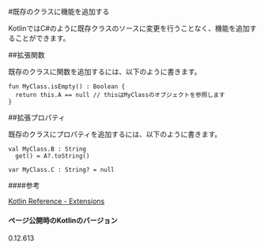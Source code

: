 #既存のクラスに機能を追加する

KotlinではC#のように既存クラスのソースに変更を行うことなく、機能を追加することができます。

##拡張関数

既存のクラスに関数を追加するには、以下のように書きます。

    fun MyClass.isEmpty() : Boolean {
      return this.A == null // thisはMyClassのオブジェクトを参照します
    }

##拡張プロパティ

既存のクラスにプロパティを追加するには、以下のように書きます。

    val MyClass.B : String
      get() = A?.toString()

    var MyClass.C : String? = null


####参考

[Kotlin Reference - Extensions](http://kotlinlang.org/docs/reference/extensions.html)

#### ページ公開時のKotlinのバージョン
   
0.12.613
